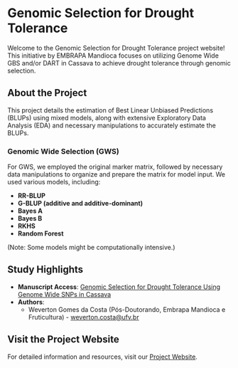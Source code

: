 # Genomic Selection for Drought Tolerance

Welcome to the Genomic Selection for Drought Tolerance project website! This initiative by EMBRAPA Mandioca focuses on utilizing Genome Wide GBS and/or DART in Cassava to achieve drought tolerance through genomic selection.

## About the Project
This project details the estimation of Best Linear Unbiased Predictions (BLUPs) using mixed models, along with extensive Exploratory Data Analysis (EDA) and necessary manipulations to accurately estimate the BLUPs.

### Genomic Wide Selection (GWS)

For GWS, we employed the original marker matrix, followed by necessary data manipulations to organize and prepare the matrix for model input. We used various models, including:

- **RR-BLUP**
- **G-BLUP (additive and additive-dominant)**
- **Bayes A**
- **Bayes B**
- **RKHS**
- **Random Forest**

(Note: Some models might be computationally intensive.)


## Study Highlights
- **Manuscript Access**: [Genomic Selection for Drought Tolerance Using Genome Wide SNPs in Cassava](https://doi.org/10.3389/fpls.2024.1483340)
- **Authors**: 
  - Weverton Gomes da Costa (Pós-Doutorando, Embrapa Mandioca e Fruticultura) - weverton.costa@ufv.br

## Visit the Project Website
For detailed information and resources, visit our [Project Website](https://wevertongomescosta.github.io/Genomic-Selection-for-Drought-Tolerance-Using-Genome-Wide-SNPs-in-Casava/).
